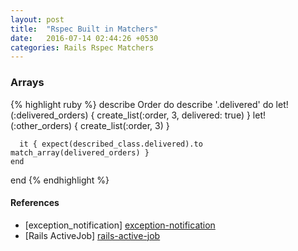 ```yaml
---
layout: post
title:  "Rspec Built in Matchers"
date:   2016-07-14 02:44:26 +0530
categories: Rails Rspec Matchers
---
```

### Arrays
{% highlight ruby %}
  describe Order do
    describe '.delivered' do
      let!(:delivered_orders) { create_list(:order, 3, delivered: true) }
      let!(:other_orders) { create_list(:order, 3) }

      it { expect(described_class.delivered).to match_array(delivered_orders) }
    end
  end
{% endhighlight %}

#### References
* [exception_notification] [exception-notification]
* [Rails ActiveJob] [rails-active-job]

[exception-notification]: https://github.com/smartinez87/exception_notification
[rails-active-job]: https://github.com/rails/rails/tree/master/activejob
